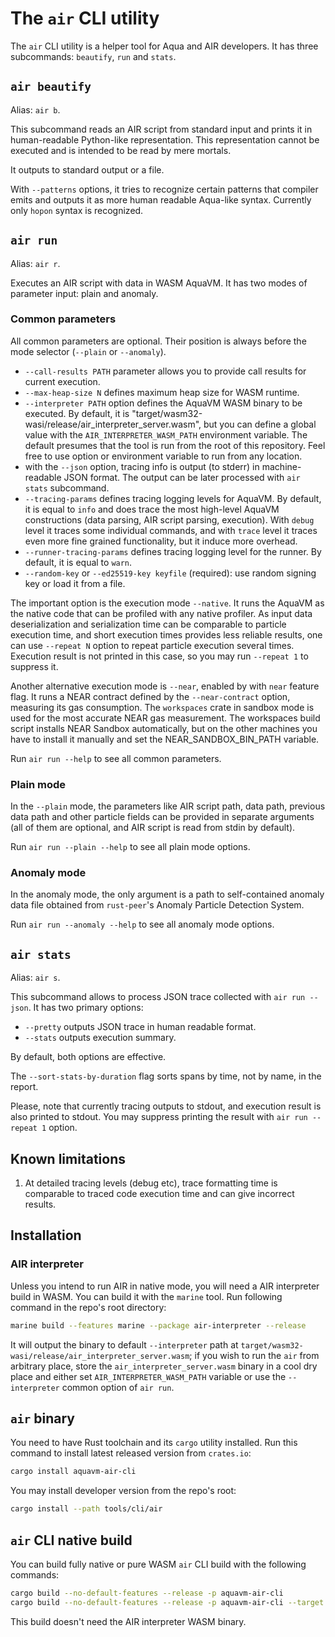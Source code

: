 # The `air` CLI utility

The `air` CLI utility is a helper tool for Aqua and AIR developers.  It has three subcommands: `beautify`, `run` and `stats`.

## `air beautify`

Alias: `air b`.

This subcommand reads an AIR script from standard input and prints it in human-readable Python-like representation.  This representation cannot be executed and is intended to be read by mere mortals.

It outputs to standard output or a file.

With `--patterns` options, it tries to recognize certain patterns that compiler emits and outputs it as more human readable Aqua-like syntax.  Currently only `hopon` syntax is recognized.

## `air run`

Alias: `air r`.

Executes an AIR script with data in WASM AquaVM.  It has two modes of parameter input: plain and anomaly.

### Common parameters
All common parameters are optional.  Their position is always before the mode selector (`--plain` or `--anomaly`).

+ `--call-results PATH` parameter allows you to provide call results for current execution.
+ `--max-heap-size N` defines maximum heap size for WASM runtime.
+ `--interpreter PATH` option defines the AquaVM WASM binary to be executed.  By default, it is "target/wasm32-wasi/release/air_interpreter_server.wasm", but you can define a global value with the `AIR_INTERPRETER_WASM_PATH` environment variable.  The default presumes that the tool is run from the root of this repository.  Feel free to use option or environment variable to run from any location.
+ with the `--json` option, tracing info is output (to stderr) in machine-readable JSON format.  The output can be later processed with `air stats` subcommand.
+ `--tracing-params` defines tracing logging levels for AquaVM.  By default, it is equal to `info` and does trace the most high-level AquaVM constructions (data parsing, AIR script parsing, execution).  With `debug` level it traces some individual commands, and with `trace` level it traces even more fine grained functionality, but it induce more overhead.
+ `--runner-tracing-params` defines tracing logging level for the runner.  By default, it is equal to `warn`. 
+ `--random-key` or `--ed25519-key keyfile` (required): use random signing key or load it from a file.

The important option is the execution mode `--native`.  It runs the AquaVM as the native code that can be profiled with any native profiler.  As input data deserialization and serialization time can be comparable to particle execution time, and short execution times provides less reliable results, one can use `--repeat N` option to repeat particle execution several times.  Execution result is not printed in this case, so you may run `--repeat 1` to suppress it.

Another alternative execution mode is `--near`, enabled by with `near` feature flag.  It runs a NEAR contract defined by the `--near-contract` option, measuring its gas consumption.  The `workspaces` crate in sandbox mode is used for the most accurate NEAR gas measurement. The workspaces build script installs NEAR Sandbox automatically, but on the other machines you have to install it manually and set the NEAR_SANDBOX_BIN_PATH variable.

Run `air run --help` to see all common parameters.

### Plain mode
In the `--plain` mode, the parameters like AIR script path, data path, previous data path and other particle fields can be provided in separate arguments (all of them are optional, and AIR script is read from stdin by default).

Run `air run --plain --help` to see all plain mode options.

### Anomaly mode
In the anomaly mode, the only argument is a path to self-contained anomaly data file obtained from `rust-peer`'s Anomaly Particle Detection System.

Run `air run --anomaly --help` to see all anomaly mode options.

## `air stats`

Alias: `air s`.

This subcommand allows to process JSON trace collected with `air run --json`.  It has two primary options:

+ `--pretty` outputs JSON trace in human readable format.
+ `--stats` outputs execution summary.

By default, both options are effective.

The `--sort-stats-by-duration` flag sorts spans by time, not by name, in the report.

Please, note that currently tracing outputs to stdout, and execution result is also printed to stdout.  You may suppress printing the result with `air run --repeat 1` option.

## Known limitations

1. At detailed tracing levels (debug etc), trace formatting time is comparable to traced code execution time and can give incorrect results.

## Installation

### AIR interpreter

Unless you intend to run AIR in native mode, you will need a AIR interpreter build in WASM.  You can build it with the `marine` tool.  Run following command in the repo's root directory:

``` sh
marine build --features marine --package air-interpreter --release
```

It will output the binary to default `--interpreter` path at `target/wasm32-wasi/release/air_interpreter_server.wasm`; if you wish to run the `air` from arbitrary place, store the `air_interpreter_server.wasm` binary in a cool dry place and either set `AIR_INTERPRETER_WASM_PATH` variable or use the `--interpreter` common option of `air run`.

## `air` binary

You need to have Rust toolchain and its `cargo` utility installed.  Run this command to install latest released version from `crates.io`:

``` sh
cargo install aquavm-air-cli
```

You may install developer version from the repo's root:

``` sh
cargo install --path tools/cli/air
```

## `air` CLI native build

You can build fully native or pure WASM `air` CLI build with the following commands:

``` sh
cargo build --no-default-features --release -p aquavm-air-cli
cargo build --no-default-features --release -p aquavm-air-cli --target wasm32-wasi
```

This build doesn't need the AIR interpreter WASM binary.
